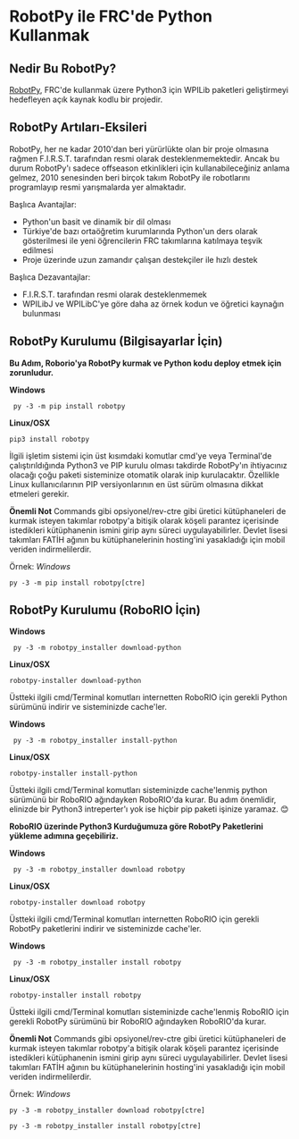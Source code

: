 ﻿
# RobotPy ile FRC'de Python Kullanmak
## Nedir Bu RobotPy?
[RobotPy](https://github.com/robotpy), FRC'de kullanmak üzere Python3 için WPILib paketleri geliştirmeyi hedefleyen açık kaynak kodlu bir projedir. 
## RobotPy Artıları-Eksileri
RobotPy, her ne kadar 2010'dan beri yürürlükte olan bir proje olmasına rağmen F.I.R.S.T. tarafından resmi olarak desteklenmemektedir. Ancak bu durum RobotPy'ı sadece offseason etkinlikleri için kullanabileceğiniz anlama gelmez, 2010 senesinden beri birçok takım RobotPy ile robotlarını programlayıp resmi yarışmalarda yer almaktadır.

Başlıca Avantajlar:
 - Python'un basit ve dinamik bir dil olması
 - Türkiye'de bazı ortaöğretim kurumlarında Python'un ders olarak gösterilmesi ile yeni öğrencilerin FRC takımlarına katılmaya teşvik edilmesi
 -  Proje üzerinde uzun zamandır çalışan destekçiler ile hızlı destek
 
 Başlıca Dezavantajlar:
 
 - F.I.R.S.T. tarafından resmi olarak desteklenmemek
 - WPILibJ ve WPILibC'ye göre daha az örnek kodun ve öğretici kaynağın bulunması

## RobotPy Kurulumu (Bilgisayarlar İçin)
**Bu Adım, Roborio'ya RobotPy kurmak ve Python kodu deploy etmek için zorunludur.**

**Windows**

     py -3 -m pip install robotpy
**Linux/OSX**

    pip3 install robotpy
İlgili işletim sistemi için üst kısımdaki komutlar cmd'ye veya Terminal'de çalıştırıldığında Python3 ve PIP kurulu olması takdirde RobotPy'ın ihtiyacınız olacağı çoğu paketi sisteminize otomatik olarak inip kurulacaktır. Özellikle Linux kullanıcılarının PIP versiyonlarının en üst sürüm olmasına dikkat etmeleri gerekir.

**Önemli Not**
Commands gibi opsiyonel/rev-ctre gibi üretici kütüphaneleri de kurmak isteyen takımlar robotpy'a bitişik olarak köşeli parantez içerisinde istedikleri kütüphanenin ismini girip aynı süreci uygulayabilirler. Devlet lisesi takımları FATİH ağının bu kütüphanelerinin hosting'ini yasakladığı için mobil veriden indirmelilerdir.

Örnek:
*Windows*

    py -3 -m pip install robotpy[ctre]

## RobotPy Kurulumu (RoboRIO İçin)
**Windows**

     py -3 -m robotpy_installer download-python
**Linux/OSX**

    robotpy-installer download-python
   Üstteki ilgili cmd/Terminal komutları internetten RoboRIO için gerekli Python sürümünü indirir ve sisteminizde cache'ler.
   
**Windows**

     py -3 -m robotpy_installer install-python
**Linux/OSX**

    robotpy-installer install-python
   
   Üstteki ilgili cmd/Terminal komutları sisteminizde cache'lenmiş python sürümünü bir RoboRIO ağındayken RoboRIO'da kurar. Bu adım önemlidir, elinizde bir Python3 intreperter'ı yok ise hiçbir pip paketi işinize yaramaz. 😊

**RoboRIO üzerinde Python3 Kurduğumuza göre RobotPy Paketlerini yükleme adımına geçebiliriz.**

**Windows**

     py -3 -m robotpy_installer download robotpy
**Linux/OSX**

    robotpy-installer download robotpy
   Üstteki ilgili cmd/Terminal komutları internetten RoboRIO için gerekli RobotPy paketlerini indirir ve sisteminizde cache'ler.
   
**Windows**

     py -3 -m robotpy_installer install robotpy
**Linux/OSX**

    robotpy-installer install robotpy
   Üstteki ilgili cmd/Terminal komutları sisteminizde cache'lenmiş RoboRIO için gerekli RobotPy sürümünü bir RoboRIO ağındayken RoboRIO'da kurar.


**Önemli Not**
Commands gibi opsiyonel/rev-ctre gibi üretici kütüphaneleri de kurmak isteyen takımlar robotpy'a bitişik olarak köşeli parantez içerisinde istedikleri kütüphanenin ismini girip aynı süreci uygulayabilirler. Devlet lisesi takımları FATİH ağının bu kütüphanelerinin hosting'ini yasakladığı için mobil veriden indirmelilerdir.

Örnek:
*Windows*

    py -3 -m robotpy_installer download robotpy[ctre]

    py -3 -m robotpy_installer install robotpy[ctre]
